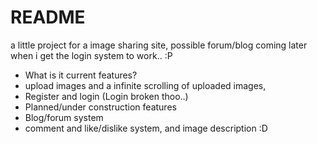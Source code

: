 # README #

a little project for a image sharing site, possible forum/blog coming later when i get the login system to work.. :P

* What is it current features? 
* upload images and a infinite scrolling of uploaded images,
* Register and login (Login broken thoo..)
* Planned/under construction features
* Blog/forum system
* comment and like/dislike system, and image description :D